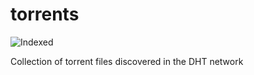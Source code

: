 torrents 
========
![Indexed](https://img.shields.io/badge/indexed-114045-blue)

Collection of torrent files discovered in the DHT network
